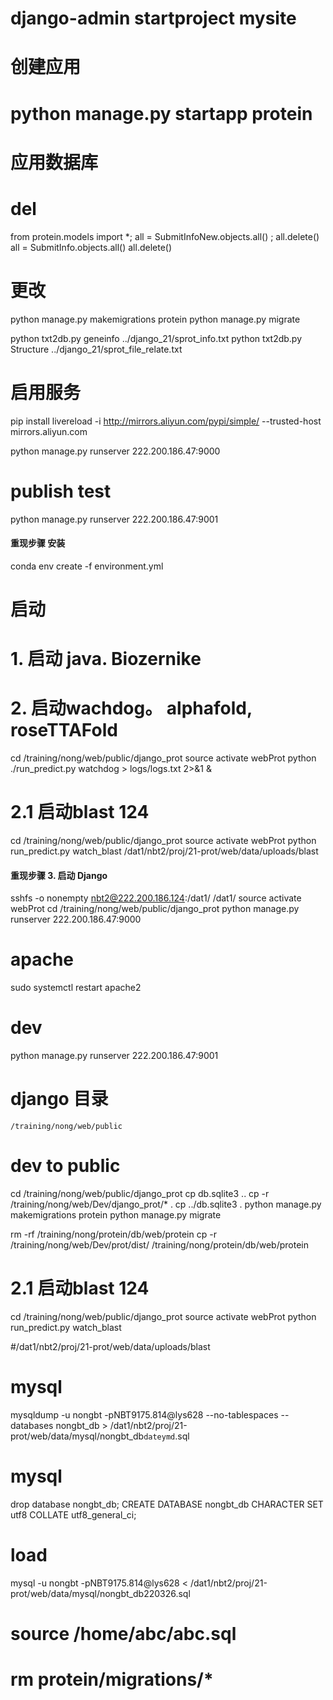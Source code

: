
# django-admin startproject mysite

# 创建应用
# python manage.py startapp protein

# 应用数据库
# del 
from protein.models import *; all = SubmitInfoNew.objects.all() ;  all.delete()
all = SubmitInfo.objects.all()
all.delete()

# 更改
python manage.py makemigrations protein
python manage.py migrate

python txt2db.py geneinfo  ../django_21/sprot_info.txt
python txt2db.py Structure ../django_21/sprot_file_relate.txt

# 启用服务
pip install livereload -i http://mirrors.aliyun.com/pypi/simple/ --trusted-host mirrors.aliyun.com

python manage.py runserver 222.200.186.47:9000

# publish test
python manage.py runserver 222.200.186.47:9001


#### 重现步骤 安装
conda env create -f environment.yml

# 启动

# 1. 启动 java. Biozernike
<!-- cp -r /training/nong/web/Dev/django_prot .
cd /training/nong/web/java
nohub java -cp /training/nong/web/java/CalProSimilariry-1.0.1-jar-with-dependencies.jar sysu.JPype.Compare -->

# 2. 启动wachdog。 alphafold, roseTTAFold
cd /training/nong/web/public/django_prot
source activate webProt
python ./run_predict.py watchdog > logs/logs.txt 2>&1 &
# 2.1 启动blast 124
cd /training/nong/web/public/django_prot
source activate webProt
python run_predict.py  watch_blast /dat1/nbt2/proj/21-prot/web/data/uploads/blast

#### 重现步骤 3. 启动 Django
sshfs -o nonempty nbt2@222.200.186.124:/dat1/ /dat1/
source activate webProt
cd /training/nong/web/public/django_prot
python manage.py runserver 222.200.186.47:9000

# apache
sudo systemctl restart apache2

# dev
python manage.py runserver 222.200.186.47:9001


# django 目录
`/training/nong/web/public`

# dev to public
cd /training/nong/web/public/django_prot
cp db.sqlite3 .. 
cp -r  /training/nong/web/Dev/django_prot/* .
cp ../db.sqlite3 .
python manage.py makemigrations protein
python manage.py migrate

rm -rf /training/nong/protein/db/web/protein
cp -r /training/nong/web/Dev/prot/dist/ /training/nong/protein/db/web/protein

# 2.1 启动blast 124
cd /training/nong/web/public/django_prot
source activate webProt
python run_predict.py  watch_blast 

#/dat1/nbt2/proj/21-prot/web/data/uploads/blast


# mysql
mysqldump -u nongbt -pNBT9175.814@lys628 --no-tablespaces --databases nongbt_db > /dat1/nbt2/proj/21-prot/web/data/mysql/nongbt_db`dateymd`.sql

# mysql
drop database nongbt_db;
CREATE DATABASE nongbt_db CHARACTER SET utf8 COLLATE utf8_general_ci;
# load
mysql -u nongbt -pNBT9175.814@lys628  < /dat1/nbt2/proj/21-prot/web/data/mysql/nongbt_db220326.sql
# source /home/abc/abc.sql 
# rm protein/migrations/*